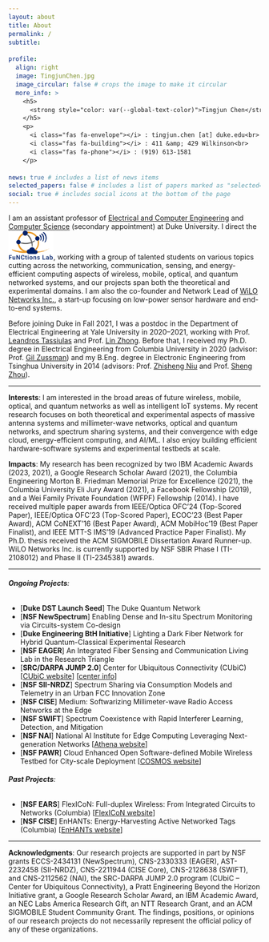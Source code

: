 ```yaml
---
layout: about
title: About
permalink: /
subtitle:

profile:
  align: right
  image: TingjunChen.jpg
  image_circular: false # crops the image to make it circular
  more_info: >
    <h5>
      <strong style="color: var(--global-text-color)">Tingjun Chen</strong>, Ph.D.
    </h5>
    <p>
      <i class="fas fa-envelope"></i> : tingjun.chen [at] duke.edu<br>
      <i class="fas fa-building"></i> : 411 &amp; 429 Wilkinson<br>
      <i class="fas fa-phone"></i> : (919) 613-1581
    </p>

news: true # includes a list of news items
selected_papers: false # includes a list of papers marked as "selected={true}"
social: true # includes social icons at the bottom of the page
---
```


I am an assistant professor of [Electrical and Computer Engineering](https://ece.duke.edu/) and [Computer Science](https://cs.duke.edu/) (secondary appointment) at Duke University. I direct the 
<a href="https://functions-lab.github.io/lab/team"><img src="../assets/img/functionslab_logo_transparent.png" width="90"></a>,
working with a group of talented students on various topics cutting across the networking, communication, sensing, and energy-efficient computing aspects of wireless, mobile, optical, and quantum networked systems, and our projects span both the theoretical and experimental domains. I am also the co-founder and Network Lead of [WiLO Networks Inc.](https://www.wilonetworks.com/), a start-up focusing on low-power sensor hardware and end-to-end systems.

Before joining Duke in Fall 2021, I was a postdoc in the Department of Electrical Engineering at Yale University in 2020&ndash;2021, working with Prof. [Leandros Tassiulas](https://seas.yale.edu/faculty-research/faculty-directory/leandros-tassiulas) and Prof. [Lin Zhong](https://www.linzhong.org/). Before that, I received my Ph.D. degree in Electrical Engineering from Columbia University in 2020 (advisor: Prof. [Gil Zussman](https://wimnet.ee.columbia.edu/people/gil-zussman/)) and my B.Eng. degree in Electronic Engineering from Tsinghua University in 2014 (advisors: Prof. [Zhisheng Niu](https://network.ee.tsinghua.edu.cn/niulab/niu_zhisheng.php) and Prof. [Sheng Zhou](https://network.ee.tsinghua.edu.cn/shengzhou/)).

---

**Interests**: I am interested in the broad areas of future wireless, mobile, optical, and quantum networks as well as intelligent IoT systems. My recent research focuses on both theoretical and experimental aspects of massive antenna systems and millimeter-wave networks, optical and quantum networks, and spectrum sharing systems, and their convergence with edge cloud, energy-efficient computing, and AI/ML. I also enjoy building efficient hardware-software systems and experimental testbeds at scale.

**Impacts**: My research has been recognized by two IBM Academic Awards (2023, 2021), a Google Research Scholar Award (2021), the Columbia Engineering Morton B. Friedman Memorial Prize for Excellence (2021), the Columbia University Eli Jury Award (2021), a Facebook Fellowship (2019), and a Wei Family Private Foundation (WFPF) Fellowship (2014). I have received multiple paper awards from IEEE/Optica OFC’24 (Top-Scored Paper), IEEE/Optica OFC’23 (Top-Scored Paper), ECOC’23 (Best Paper Award), ACM CoNEXT’16 (Best Paper Award), ACM MobiHoc’19 (Best Paper Finalist), and IEEE MTT-S IMS’19 (Advanced Practice Paper Finalist). My Ph.D. thesis received the ACM SIGMOBILE Dissertation Award Runner-up. WiLO Networks Inc. is currently supported by NSF SBIR Phase I (TI-2108012) and Phase II (TI-2345381) awards.

---

###### **Ongoing Projects**:
* [**Duke DST Launch Seed**] The Duke Quantum Network
* [**NSF NewSpectrum**] Enabling Dense and In-situ Spectrum Monitoring via Circuits-system Co-design
* [**Duke Engineering BtH Initiative**] Lighting a Dark Fiber Network for Hybrid Quantum-Classical Experimental Research
* [**NSF EAGER**] An Integrated Fiber Sensing and Communication Living Lab in the Research Triangle
* [**SRC/DARPA JUMP 2.0**] Center for Ubiquitous Connectivity (CUbiC) [[CUbiC website](https://cubic.engineering.columbia.edu/)] [[center info](https://www.src.org/program/jump2/cubic/)]
* [**NSF SII-NRDZ**] Spectrum Sharing via Consumption Models and Telemetry in an Urban FCC Innovation Zone
* [**NSF CISE**] Medium: Softwarizing Millimeter-wave Radio Access Networks at the Edge 
* [**NSF SWIFT**] Spectrum Coexistence with Rapid Interferer Learning, Detection, and Mitigation
* [**NSF NAI**] National AI Institute for Edge Computing Leveraging Next-generation Networks [[Athena website](https://athena.duke.edu/)]
* [**NSF PAWR**] Cloud Enhanced Open Software-defined Mobile Wireless Testbed for City-scale Deployment [[COSMOS website](https://cosmos-lab.org/)]

###### **Past Projects**:
- [**NSF EARS**] FlexICoN: Full-duplex Wireless: From Integrated Circuits to Networks (Columbia) [[FlexICoN website](https://flexicon.ee.columbia.edu/)]
- [**NSF CISE**] EnHANTs: Energy-Harvesting Active Networked Tags (Columbia) [[EnHANTs website](https://enhants.ee.columbia.edu/)]

---

**Acknowledgments**: Our research projects are supported in part by NSF grants ECCS-2434131 (NewSpectrum), CNS-2330333 (EAGER), AST-2232458 (SII-NRDZ), CNS-2211944 (CISE Core), CNS-2128638 (SWIFT), and CNS-2112562 (NAI), the SRC-DARPA JUMP 2.0 program (CUbiC – Center for Ubiquitous Connectivity), a Pratt Engineering Beyond the Horizon Initiative grant, a Google Research Scholar Award, an IBM Academic Award, an NEC Labs America Research Gift, an NTT Research Grant, and an ACM SIGMOBILE Student Community Grant. The findings, positions, or opinions of our research projects do not necessarily represent the official policy of any of these organizations.
